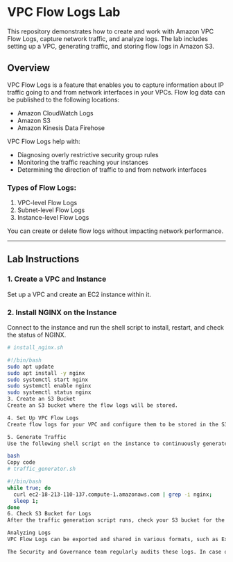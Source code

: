 
# VPC Flow Logs Lab

This repository demonstrates how to create and work with Amazon VPC Flow Logs, capture network traffic, and analyze logs. The lab includes setting up a VPC, generating traffic, and storing flow logs in Amazon S3.

## Overview

VPC Flow Logs is a feature that enables you to capture information about IP traffic going to and from network interfaces in your VPCs. Flow log data can be published to the following locations:
- Amazon CloudWatch Logs
- Amazon S3
- Amazon Kinesis Data Firehose

VPC Flow Logs help with:
- Diagnosing overly restrictive security group rules
- Monitoring the traffic reaching your instances
- Determining the direction of traffic to and from network interfaces

### Types of Flow Logs:
1. VPC-level Flow Logs
2. Subnet-level Flow Logs
3. Instance-level Flow Logs

You can create or delete flow logs without impacting network performance.

---

## Lab Instructions

### 1. Create a VPC and Instance
Set up a VPC and create an EC2 instance within it.

### 2. Install NGINX on the Instance
Connect to the instance and run the shell script to install, restart, and check the status of NGINX.

```bash
# install_nginx.sh

#!/bin/bash
sudo apt update
sudo apt install -y nginx
sudo systemctl start nginx
sudo systemctl enable nginx
sudo systemctl status nginx
3. Create an S3 Bucket
Create an S3 bucket where the flow logs will be stored.

4. Set Up VPC Flow Logs
Create flow logs for your VPC and configure them to be stored in the S3 bucket.

5. Generate Traffic
Use the following shell script on the instance to continuously generate traffic to your NGINX server:

bash
Copy code
# traffic_generator.sh

#!/bin/bash
while true; do
  curl ec2-18-213-110-137.compute-1.amazonaws.com | grep -i nginx;
  sleep 1;
done
6. Check S3 Bucket for Logs
After the traffic generation script runs, check your S3 bucket for the AWS logs.

Analyzing Logs
VPC Flow Logs can be exported and shared in various formats, such as Excel sheets, allowing for easy data manipulation and reporting. The logs can also be integrated into Power BI to generate graphical representations, providing insights into network activity.

The Security and Governance team regularly audits these logs. In case of repeated suspicious hits, they may block the IP addresses involved to ensure network security.
